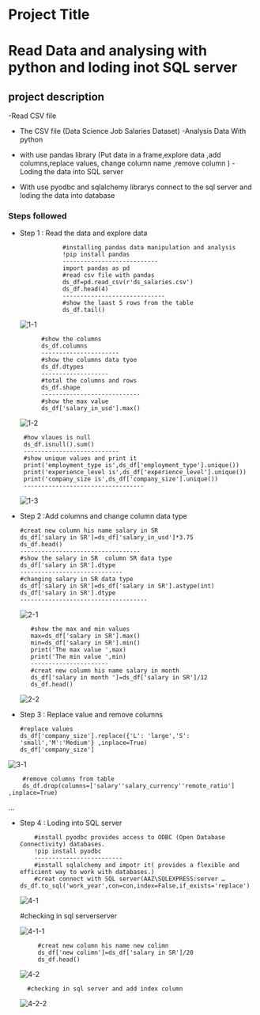 # Project Title



# Read Data and analysing with python and loding inot SQL server  


## project description

 


-Read CSV file 
- The CSV file (Data Science Job Salaries Dataset)
 -Analysis Data With python 

- with use pandas library (Put data in a frame,explore data ,add columns,replace values, change column name ,remove column )
-Loding the data into SQL server 

- With use pyodbc and sqlalchemy librarys connect to the sql server and loding the data into database


 




 ### Steps followed 

 - Step 1 : Read the data and explore data

      
         
                   #installing pandas data manipulation and analysis
                   !pip install pandas 
                   ---------------------------
                   import pandas as pd
                   #read csv file with pandas 
                   ds_df=pd.read_csv(r'ds_salaries.csv')
                   ds_df.head(4)
                   -----------------------------
                   #show the laast 5 rows from the table 
                   ds_df.tail()








   ![1-1](https://github.com/HASSN1421/-Read-Data-and-analysing-with-python-and-loding-inot-SQL-server-/assets/162873878/7daff3f1-d7f4-4d2a-b02b-5f236fed42b6)


         
                  
             #show the columns 
             ds_df.columns
             ----------------------
             #show the columns data tyoe 
             ds_df.dtypes
             -------------------
             #total the columns and rows 
             ds_df.shape 
             ----------------------------
             #show the max value 
             ds_df['salary_in_usd'].max()


  
  
    ![1-2](https://github.com/HASSN1421/-Read-Data-and-analysing-with-python-and-loding-inot-SQL-server-/assets/162873878/5b65ade6-ec96-474e-b2a6-0ace048d145e)


          
                   
        #how vlaues is null 
        ds_df.isnull().sum()
        ---------------------------
        #show unique values and print it 
        print('employment_type is',ds_df['employment_type'].unique())
        print('experience_level is',ds_df['experience_level'].unique())
        print('company_size is',ds_df['company_size'].unique())
        ----------------------------------

     ![1-3](https://github.com/HASSN1421/-Read-Data-and-analysing-with-python-and-loding-inot-SQL-server-/assets/162873878/13a75993-8dd0-497e-9655-a8acad82da40)

 - Step 2 :Add columns and change column data type




       #creat new column his name salary in SR  
       ds_df['salary in SR']=ds_df['salary_in_usd']*3.75
       ds_df.head()
       ----------------------------------
       #show the salary in SR  column SR data type 
       ds_df['salary in SR'].dtype
       ----------------------------- 
       #changing salary in SR data type 
       ds_df['salary in SR']=ds_df['salary in SR'].astype(int)
       ds_df['salary in SR'].dtype
       ------------------------------------

   ![2-1](https://github.com/HASSN1421/-Read-Data-and-analysing-with-python-and-loding-inot-SQL-server-/assets/162873878/477ffda5-e208-4641-8af5-6eb1e92ed75e)





          #show the max and min values 
          max=ds_df['salary in SR'].max()
          min=ds_df['salary in SR'].min()
          print('The max value ',max)
          print('The min value ',min)
          ----------------------
          #creat new column his name salary in month
          ds_df['salary in month ']=ds_df['salary in SR']/12
          ds_df.head() 
   ![2-2](https://github.com/HASSN1421/-Read-Data-and-analysing-with-python-and-loding-inot-SQL-server-/assets/162873878/0b1a75e3-551d-40c9-9f28-efcaa54ff110)


   
 - Step 3 : Replace value and remove columns





       #replace values 
       ds_df['company_size'].replace({'L': 'large','S': 'small','M':'Medium'} ,inplace=True)
       ds_df['company_size']

 ![3-1](https://github.com/HASSN1421/-Read-Data-and-analysing-with-python-and-loding-inot-SQL-server-/assets/162873878/cfbeebac-7aa3-4caa-b23f-a17127dd1c04)



        #remove columns from table 
        ds_df.drop(columns=['salary''salary_currency''remote_ratio'] ,inplace=True)
…             
              
        

 

  

- Step 4 : Loding into SQL server 




          #install pyodbc provides access to ODBC (Open Database Connectivity) databases. 
          !pip install pyodbc
          -------------------------
          #install sqlalchemy and impotr it( provides a flexible and efficient way to work with databases.) 
          #creat connect with SQL server(AAZ\SQLEXPRESS:server …          ds_df.to_sql('work_year',con=con,index=False,if_exists='replace') 
   ![4-1](https://github.com/HASSN1421/-Read-Data-and-analysing-with-python-and-loding-inot-SQL-server-/assets/162873878/d21e2f87-a831-448c-91b5-0a7d61c53ac7)




     #checking in sql serverserver 

   ![4-1-1](https://github.com/HASSN1421/-Read-Data-and-analysing-with-python-and-loding-inot-SQL-server-/assets/162873878/2db66d02-e511-4530-8d47-59bb85ac9e97)




           #creat new column his name new colimn
           ds_df['new colimn']=ds_df['salary in SR']/20
           ds_df.head()


   ![4-2](https://github.com/HASSN1421/-Read-Data-and-analysing-with-python-and-loding-inot-SQL-server-/assets/162873878/3d1de72b-9284-4d7d-88c6-6e1f98c05ade)




        #checking in sql server and add index column


   ![4-2-2](https://github.com/HASSN1421/-Read-Data-and-analysing-with-python-and-loding-inot-SQL-server-/assets/162873878/da6143b5-f367-40ee-9ed4-adad71636522)






 


















